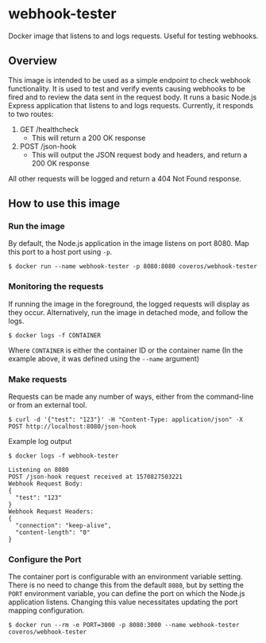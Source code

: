 # webhook-tester

Docker image that listens to and logs requests. Useful for testing webhooks.

## Overview

This image is intended to be used as a simple endpoint to check webhook functionality. It is used to test and 
verify events causing webhooks to be fired and to review the data sent in the request body. It runs a basic Node.js Express
application that listens to and logs requests. Currently, it responds to two routes: 

1. GET /healthcheck
    * This will return a 200 OK response
2. POST /json-hook
    * This will output the JSON request body and headers, and return a 200 OK response

All other requests will be logged and return a 404 Not Found response.

## How to use this image

### Run the image
By default, the Node.js application in the image listens on port 8080. Map this port to a host
port using `-p`.

```
$ docker run --name webhook-tester -p 8080:8080 coveros/webhook-tester 
```

### Monitoring the requests

If running the image in the foreground, the logged requests will display as they occur. Alternatively, run the image
in detached mode, and follow the logs.

```
$ docker logs -f CONTAINER
```

Where `CONTAINER` is either the container ID or the container name (In the example above, it was defined using the 
`--name` argument)

### Make requests

Requests can be made any number of ways, either from the command-line or from an external tool.
```
$ curl -d '{"test": "123"}' -H "Content-Type: application/json" -X POST http://localhost:8080/json-hook
```

Example log output
```
$ docker logs -f webhook-tester

Listening on 8080
POST /json-hook request received at 1570827503221
Webhook Request Body:
{
  "test": "123"
}
Webhook Request Headers:
{
  "connection": "keep-alive",
  "content-length": "0"
}
```

### Configure the Port
The container port is configurable with an environment variable setting. There is no need to change this from the 
default `8080`, but by setting the `PORT` environment variable, you can define the port on which the Node.js application 
listens. Changing this value necessitates updating the port mapping configuration.

```
$ docker run --rm -e PORT=3000 -p 8080:3000 --name webhook-tester coveros/webhook-tester
```
